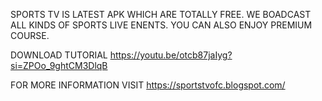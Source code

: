 SPORTS TV IS LATEST APK WHICH ARE TOTALLY FREE. WE BOADCAST ALL KINDS OF SPORTS LIVE ENENTS. YOU CAN ALSO ENJOY PREMIUM COURSE.

DOWNLOAD TUTORIAL 
https://youtu.be/otcb87jaIyg?si=ZPOo_9ghtCM3DlqB

FOR MORE INFORMATION VISIT
https://sportstvofc.blogspot.com/


